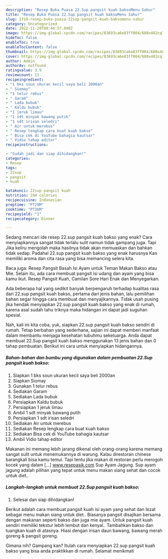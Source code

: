 ```yaml
---
description: "Resep Buka Puasa 22.Sup pangsit kuah baksoMenu Sahur"
title: "Resep Buka Puasa 22.Sup pangsit kuah baksoMenu Sahur"
slug: 2718-resep-buka-puasa-22sup-pangsit-kuah-baksomenu-sahur
category: Uncategorized
date: 2022-11-20T08:44:57.040Z
image: https://img-global.cpcdn.com/recipes/83693ca6e83ff004/680x482cq70/22sup-pangsit-kuah-bakso-foto-resep-utama.jpg
hideToc: false
enableToc: true
enableTocContent: false
thumbnail: https://img-global.cpcdn.com/recipes/83693ca6e83ff004/680x482cq70/22sup-pangsit-kuah-bakso-foto-resep-utama.jpg
cover: https://img-global.cpcdn.com/recipes/83693ca6e83ff004/680x482cq70/22sup-pangsit-kuah-bakso-foto-resep-utama.jpg
author: Admin
authorAv: notfound
ratingvalue: 3.9
reviewcount: 11
recipeingredient:
- "1 bks soun ukuran kecil saya beli 2000an"
- " Siomay"
- "1 telur rebus"
- " Garam"
- " Lada bubuk"
- " Kaldu bubuk"
- "1 jeruk limau"
- "1 sdt minyak bawang putih"
- "1 sdt irisan seledri"
- " Air untuk merebus"
- " Resep lengkap cara buat kuah bakso"
- " Bisa cek di YouTube bahagia kautsar"
- " Vidio tahap editor"
recipeinstructions:

- "Sudah jadi dan siap dihidangkan!"
categories:
- Resep
tags:
- 22sup
- pangsit
- kuah

katakunci: 22sup pangsit kuah 
nutrition: 294 calories
recipecuisine: Indonesian
preptime: "PT29M"
cooktime: "PT36M"
recipeyield: "1"
recipecategory: Dinner

---
```



Sedang mencari ide resep 22.sup pangsit kuah bakso yang enak? Cara menyiapkannya sangat tidak terlalu sulit namun tidak gampang juga. Tapi Jika keliru mengolah maka hasilnya tidak akan memuaskan dan bahkan tidak sedap. Padahal 22.sup pangsit kuah bakso yang enak harusnya Kan memiliki aroma dan cita rasa yang bisa memancing selera kita.


Baca juga: Resep Pangsit Basah Isi Ayam untuk Teman Makan Bakso atau Mie. Selain itu, ada cara membuat pangsit isi udang dan ayam yang bisa kamu ikut. Resep Pangsit Kuah, Camilan Sore Hari Enak dan Menyegarkan.

Ada beberapa hal yang sedikit banyak berpengaruh terhadap kualitas rasa dari 22.sup pangsit kuah bakso, pertama dari jenis bahan, lalu pemilihan bahan segar hingga cara membuat dan menyajikannya. Tidak usah pusing jika hendak menyiapkan 22.sup pangsit kuah bakso yang enak di rumah, karena asal sudah tahu triknya maka hidangan ini dapat jadi suguhan spesial.


Nah, kali ini kita coba, yuk, siapkan 22.sup pangsit kuah bakso sendiri di rumah. Tetap berbahan yang sederhana, sajian ini dapat memberi manfaat dalam membantu menjaga kesehatan tubuhmu sekeluarga. Anda dapat membuat 22.Sup pangsit kuah bakso menggunakan 13 jenis bahan dan 0 tahap pembuatan. Berikut ini cara untuk menyiapkan hidangannya.

<!--inarticleads1-->

##### Bahan-bahan dan bumbu yang digunakan dalam pembuatan 22.Sup pangsit kuah bakso:

1. Siapkan 1 bks soun ukuran kecil saya beli 2000an
1. Siapkan  Siomay
1. Gunakan 1 telur rebus
1. Sediakan  Garam
1. Sediakan  Lada bubuk
1. Persiapkan  Kaldu bubuk
1. Persiapkan 1 jeruk limau
1. Ambil 1 sdt minyak bawang putih
1. Persiapkan 1 sdt irisan seledri
1. Sediakan  Air untuk merebus
1. Sediakan  Resep lengkap cara buat kuah bakso
1. Sediakan  Bisa cek di YouTube bahagia kautsar
1. Ambil  Vidio tahap editor


Makanan ini memang lebih jarang dikenal oleh orang-orang karena memang sangat sulit untuk menemukannya di warung. Kalau direstoran chinese barangkali bisa kamu temui. Tapi tentu jika makan di restoran perlu merogoh kocek yang dalam […] www.resepasik.com Sup Ayam Jagung. Sup ayam jagung adalah pilihan yang tepat untuk menu makan siang sehat dan cocok untuk diet.. 

<!--inarticleads2-->

##### Langkah-langkah untuk membuat 22.Sup pangsit kuah bakso:


1. Selesai dan siap dihidangkan!

Berikut adalah cara membuat pangsit kuah isi ayam yang sehat dan lezat sebagai menu makan siang untuk diet.. Biasanya pangsit disajikan bersama dengan makanan seperti bakso dan juga mie ayam. Untuk pangsit kuah sendiri memiliki tekstur lebih lembut dan kenyal.. Tambahkan bakso dan tuangkan kuah di atasnya. Hiasi dengan irisan daun bawang, bawang merah goreng &amp; pangsit goreng. 

Gimana nih? Gampang kan? Itulah cara menyiapkan 22.sup pangsit kuah bakso yang bisa anda praktikkan di rumah. Selamat menikmati
